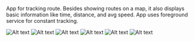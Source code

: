 App for tracking route.
Besides showing routes on a map, it also displays basic information like time, distance, and avg speed.
App uses foreground service for constant tracking.

![Alt text](appimages/1.jpg?raw=true "")
![Alt text](appimages/2.jpg?raw=true "")
![Alt text](appimages/3.jpg?raw=true "")
![Alt text](appimages/4.jpg?raw=true "")
![Alt text](appimages/5.jpg?raw=true "")
![Alt text](appimages/6.jpg?raw=true "")

